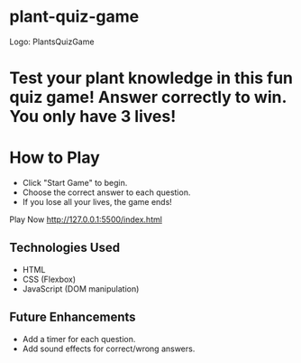 # plant-quiz-game

Logo: PlantsQuizGame

# Test your plant knowledge in this fun quiz game! Answer correctly to win. You only have 3 lives!

# How to Play
- Click "Start Game" to begin.
- Choose the correct answer to each question.
- If you lose all your lives, the game ends!

Play Now
http://127.0.0.1:5500/index.html

## Technologies Used
- HTML
- CSS (Flexbox)
- JavaScript (DOM manipulation)

## Future Enhancements
- Add a timer for each question.
- Add sound effects for correct/wrong answers.
